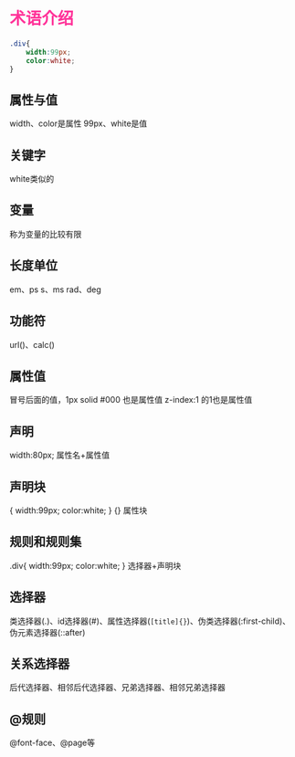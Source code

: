 # <font color=ff3399>术语介绍</font>
```CSS
.div{
	width:99px;
	color:white;
}
```
## 属性与值
width、color是属性
99px、white是值
## 关键字
white类似的
## 变量
称为变量的比较有限
## 长度单位
em、ps
s、ms
rad、deg
## 功能符
url()、calc()
## 属性值
冒号后面的值，1px solid #000 也是属性值
z-index:1 的1也是属性值
## 声明
width:80px; 
属性名+属性值 
## 声明块
{
	width:99px;
	color:white;
}
{} 属性块
## 规则和规则集
.div{
	width:99px;
	color:white;
}
选择器+声明块 
## 选择器
类选择器(.)、id选择器(#)、属性选择器(`[title]{}`)、伪类选择器(:first-child)、伪元素选择器(::after)
## 关系选择器
后代选择器、相邻后代选择器、兄弟选择器、相邻兄弟选择器
## @规则
@font-face、@page等
